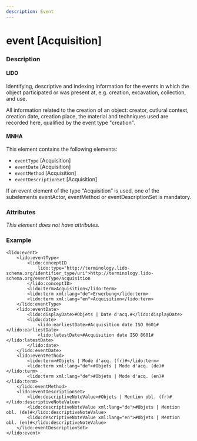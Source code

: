 ```yaml
---
description: Event
---
```


# event \[Acquisition\]

### Description

#### LIDO

Identifying, descriptive and indexing information for the events in which the object participated or was present at, e.g. creation, excavation, collection, and use.

All information related to the creation of an object: creator, cutlural context, creation date, creation place, the material and techniques used are recorded here, qualified by the event type "creation".

#### MNHA

This element contains the following elements:

* `eventType` \[Acquisition\]
* `eventDate` \[Acquisition\]
* `eventMethod` \[Acquisition\]
* `eventDescriptionSet` \[Acquisition\]

If an event element of the type “Acquisition” is used, one of the subelements eventActor, eventMethod or eventDescriptionSet is mandatory.

### Attributes

_This element does not have attributes._

### Example

```markup
<lido:event>
    <lido:eventType>
        <lido:conceptID
            lido:type="http://terminology.lido-schema.org/identifier_type/uri">http://terminology.lido-schema.org/eventType/acquisition
        </lido:conceptID>
        <lido:term>Acquisition</lido:term>
        <lido:term xml:lang="de">Erwerbung</lido:term>
        <lido:term xml:lang="en">Acquisition</lido:term>
    </lido:eventType>
    <lido:eventDate>
        <lido:displayDate>#Objets | Date d'acq.#</lido:displayDate>
        <lido:date>
            <lido:earliestDate>#Acquisition date ISO 8601#</lido:earliestDate>
            <lido:latestDate>#Acquisition date ISO 8601#</lido:latestDate>
        </lido:date>
    </lido:eventDate>
    <lido:eventMethod>
        <lido:term>#Objets | Mode d'acq. (fr)#</lido:term>
        <lido:term xml:lang="de">#Objets | Mode d'acq. (de)#</lido:term>
        <lido:term xml:lang="de">#Objets | Mode d'acq. (en)#</lido:term>
    </lido:eventMethod>
    <lido:eventDescriptionSet>
        <lido:descriptiveNoteValue>#Objets | Mention obl. (fr)#</lido:descriptiveNoteValue>
        <lido:descriptiveNoteValue xml:lang="de">#Objets | Mention obl. (de)#</lido:descriptiveNoteValue>
        <lido:descriptiveNoteValue xml:lang="en">#Objets | Mention obl. (en)#</lido:descriptiveNoteValue>
    </lido:eventDescriptionSet>
</lido:event>
```

